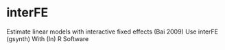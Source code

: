 # interFE
Estimate linear models with interactive fixed effects (Bai 2009) Use interFE (gsynth) With (In) R Software
